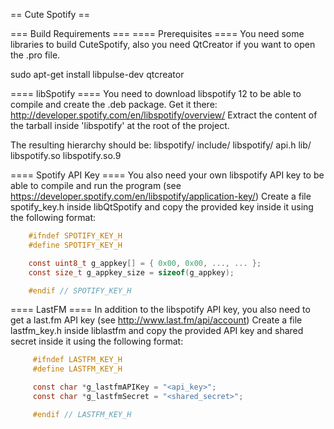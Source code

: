 == Cute Spotify ==

=== Build Requirements ===
==== Prerequisites ====
You need some libraries to build CuteSpotify, also you need QtCreator if you want to open the .pro file.

sudo apt-get install libpulse-dev qtcreator

==== libSpotify ====
You need to download libspotify 12 to be able to compile and create the .deb package.
Get it there: http://developer.spotify.com/en/libspotify/overview/
Extract the content of the tarball inside 'libspotify'
at the root of the project.

The resulting hierarchy should be:
libspotify/
    include/
        libspotify/
            api.h
    lib/
        libspotify.so
        libspotify.so.9

==== Spotify API Key ====
You also need your own libspotify API key to be able to compile and run the program
(see https://developer.spotify.com/en/libspotify/application-key/)
Create a file spotify_key.h inside libQtSpotify and copy the provided key inside it
using the following format:

```C
    #ifndef SPOTIFY_KEY_H
    #define SPOTIFY_KEY_H

    const uint8_t g_appkey[] = { 0x00, 0x00, ..., ... };
    const size_t g_appkey_size = sizeof(g_appkey);

    #endif // SPOTIFY_KEY_H
```

==== LastFM ====
In addition to the libspotify API key, you also need to get a last.fm API key
(see http://www.last.fm/api/account)
Create a file lastfm_key.h inside liblastfm and copy the provided API key and shared
secret inside it using the following format:

```C
     #ifndef LASTFM_KEY_H
     #define LASTFM_KEY_H

     const char *g_lastfmAPIKey = "<api_key>";
     const char *g_lastfmSecret = "<shared_secret>";

     #endif // LASTFM_KEY_H
```
